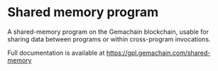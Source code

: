 # Shared memory program

A shared-memory program on the Gemachain blockchain, usable for sharing data
between programs or within cross-program invocations.

Full documentation is available at https://gpl.gemachain.com/shared-memory
